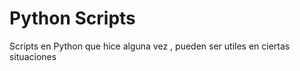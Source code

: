# Python Scripts

Scripts en Python que hice alguna vez , pueden ser utiles en ciertas situaciones

